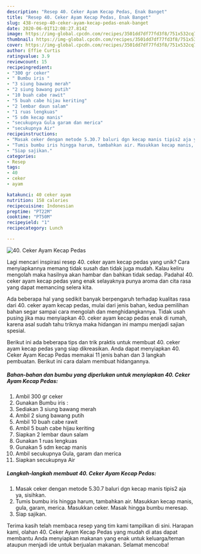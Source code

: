 ```yaml
---
description: "Resep 40. Ceker Ayam Kecap Pedas, Enak Banget"
title: "Resep 40. Ceker Ayam Kecap Pedas, Enak Banget"
slug: 438-resep-40-ceker-ayam-kecap-pedas-enak-banget
date: 2020-06-01T12:08:27.814Z
image: https://img-global.cpcdn.com/recipes/3501dd7df77fd3f8/751x532cq70/40-ceker-ayam-kecap-pedas-foto-resep-utama.jpg
thumbnail: https://img-global.cpcdn.com/recipes/3501dd7df77fd3f8/751x532cq70/40-ceker-ayam-kecap-pedas-foto-resep-utama.jpg
cover: https://img-global.cpcdn.com/recipes/3501dd7df77fd3f8/751x532cq70/40-ceker-ayam-kecap-pedas-foto-resep-utama.jpg
author: Effie Curtis
ratingvalue: 3.9
reviewcount: 15
recipeingredient:
- "300 gr ceker"
- " Bumbu iris "
- "3 siung bawang merah"
- "2 siung bawang putih"
- "10 buah cabe rawit"
- "5 buah cabe hijau keriting"
- "2 lembar daun salam"
- "1 ruas lengkuas"
- "5 sdm kecap manis"
- "secukupnya Gula garam dan merica"
- "secukupnya Air"
recipeinstructions:
- "Masak ceker dengan metode 5.30.7 baluri dgn kecap manis tipis2 aja ya, sisihkan."
- "Tumis bumbu iris hingga harum, tambahkan air. Masukkan kecap manis, gula, garam, merica. Masukkan ceker. Masak hingga bumbu meresap."
- "Siap sajikan."
categories:
- Resep
tags:
- 40
- ceker
- ayam

katakunci: 40 ceker ayam 
nutrition: 158 calories
recipecuisine: Indonesian
preptime: "PT22M"
cooktime: "PT50M"
recipeyield: "1"
recipecategory: Lunch

---
```



![40. Ceker Ayam Kecap Pedas](https://img-global.cpcdn.com/recipes/3501dd7df77fd3f8/751x532cq70/40-ceker-ayam-kecap-pedas-foto-resep-utama.jpg)

Lagi mencari inspirasi resep 40. ceker ayam kecap pedas yang unik? Cara menyiapkannya memang tidak susah dan tidak juga mudah. Kalau keliru mengolah maka hasilnya akan hambar dan bahkan tidak sedap. Padahal 40. ceker ayam kecap pedas yang enak selayaknya punya aroma dan cita rasa yang dapat memancing selera kita.



Ada beberapa hal yang sedikit banyak berpengaruh terhadap kualitas rasa dari 40. ceker ayam kecap pedas, mulai dari jenis bahan, kedua pemilihan bahan segar sampai cara mengolah dan menghidangkannya. Tidak usah pusing jika mau menyiapkan 40. ceker ayam kecap pedas enak di rumah, karena asal sudah tahu triknya maka hidangan ini mampu menjadi sajian spesial.


Berikut ini ada beberapa tips dan trik praktis untuk membuat 40. ceker ayam kecap pedas yang siap dikreasikan. Anda dapat menyiapkan 40. Ceker Ayam Kecap Pedas memakai 11 jenis bahan dan 3 langkah pembuatan. Berikut ini cara dalam membuat hidangannya.

<!--inarticleads1-->

##### Bahan-bahan dan bumbu yang diperlukan untuk menyiapkan 40. Ceker Ayam Kecap Pedas:

1. Ambil 300 gr ceker
1. Gunakan  Bumbu iris :
1. Sediakan 3 siung bawang merah
1. Ambil 2 siung bawang putih
1. Ambil 10 buah cabe rawit
1. Ambil 5 buah cabe hijau keriting
1. Siapkan 2 lembar daun salam
1. Gunakan 1 ruas lengkuas
1. Gunakan 5 sdm kecap manis
1. Ambil secukupnya Gula, garam dan merica
1. Siapkan secukupnya Air




<!--inarticleads2-->

##### Langkah-langkah membuat 40. Ceker Ayam Kecap Pedas:

1. Masak ceker dengan metode 5.30.7 baluri dgn kecap manis tipis2 aja ya, sisihkan.
1. Tumis bumbu iris hingga harum, tambahkan air. Masukkan kecap manis, gula, garam, merica. Masukkan ceker. Masak hingga bumbu meresap.
1. Siap sajikan.




Terima kasih telah membaca resep yang tim kami tampilkan di sini. Harapan kami, olahan 40. Ceker Ayam Kecap Pedas yang mudah di atas dapat membantu Anda menyiapkan makanan yang enak untuk keluarga/teman ataupun menjadi ide untuk berjualan makanan. Selamat mencoba!
